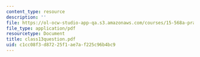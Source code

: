 ```yaml
---
content_type: resource
description: ''
file: https://ol-ocw-studio-app-qa.s3.amazonaws.com/courses/15-568a-practical-information-technology-management-spring-2005/c1cc08f3d87225f1ae7af225c96b4bc9_class13question.pdf
file_type: application/pdf
resourcetype: Document
title: class13question.pdf
uid: c1cc08f3-d872-25f1-ae7a-f225c96b4bc9
---
```

